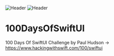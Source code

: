 ![Header](https://img.shields.io/badge/platform-iOS-lightgrey.svg)
![Header](https://img.shields.io/badge/completion-0/100-green.svg)


# 100DaysOfSwiftUI
100 Days Of SwiftUI Challenge by Paul Hudson -> https://www.hackingwithswift.com/100/swiftui
